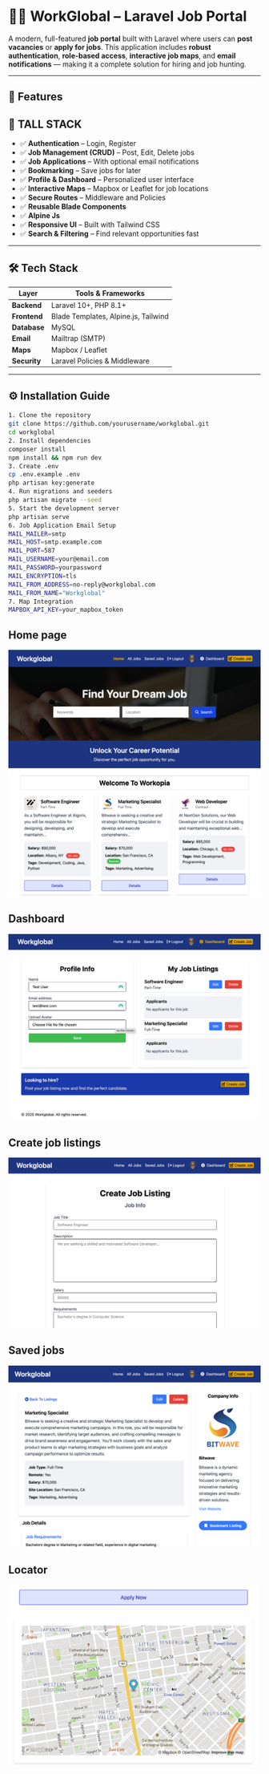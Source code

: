 # 🧑‍💼 WorkGlobal – Laravel Job Portal

A modern, full-featured **job portal** built with Laravel where users can **post vacancies** or **apply for jobs**. This application includes **robust authentication**, **role-based access**, **interactive job maps**, and **email notifications** — making it a complete solution for hiring and job hunting.

---

## 🚀 Features

## 🚀 TALL STACK

- ✅ **Authentication** – Login, Register
- ✅ **Job Management (CRUD)** – Post, Edit, Delete jobs
- ✅ **Job Applications** – With optional email notifications
- ✅ **Bookmarking** – Save jobs for later
- ✅ **Profile & Dashboard** – Personalized user interface
- ✅ **Interactive Maps** – Mapbox or Leaflet for job locations
- ✅ **Secure Routes** – Middleware and Policies
- ✅ **Reusable Blade Components**
- ✅ **Alpine Js**
- ✅ **Responsive UI** – Built with Tailwind CSS
- ✅ **Search & Filtering** – Find relevant opportunities fast

---

## 🛠 Tech Stack

| Layer         | Tools & Frameworks                   |
|--------------|--------------------------------------|
| **Backend**   | Laravel 10+, PHP 8.1+                |
| **Frontend**  | Blade Templates, Alpine.js, Tailwind |
| **Database**  | MySQL                                |
| **Email**     | Mailtrap (SMTP)                      |
| **Maps**      | Mapbox / Leaflet                     |
| **Security**  | Laravel Policies & Middleware        |

---

## ⚙️ Installation Guide


```bash
1. Clone the repository
git clone https://github.com/yourusername/workglobal.git
cd workglobal
2. Install dependencies
composer install
npm install && npm run dev
3. Create .env
cp .env.example .env
php artisan key:generate
4. Run migrations and seeders
php artisan migrate --seed
5. Start the development server
php artisan serve
6. Job Application Email Setup
MAIL_MAILER=smtp
MAIL_HOST=smtp.example.com
MAIL_PORT=587
MAIL_USERNAME=your@email.com
MAIL_PASSWORD=yourpassword
MAIL_ENCRYPTION=tls
MAIL_FROM_ADDRESS=no-reply@workglobal.com
MAIL_FROM_NAME="Workglobal"
7. Map Integration
MAPBOX_API_KEY=your_mapbox_token
```
## Home page
<p align="center"> <img src="public/images/home-page.png"></p>

## Dashboard
<p align="center"> <img src="public/images/dashboard.png"></p>

## Create job listings
<p align="center"> <img src="public/images/create-job-listing.png"></p>

## Saved jobs
<p align="center"> <img src="public/images/saved-jobs.png"></p>

## Locator
<p align="center"> <img src="public/images/locator.png"></p>
